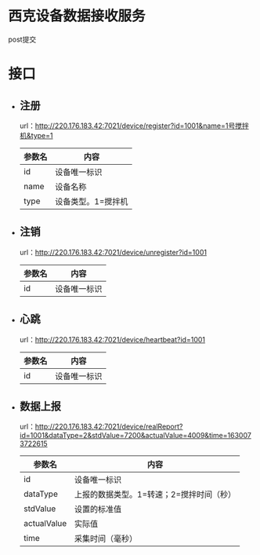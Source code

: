 

# 西克设备数据接收服务

post提交

# 接口

-   ## 注册

    url：http://220.176.183.42:7021/device/register?id=1001&name=1号搅拌机&type=1

    | 参数名 | 内容               |
    | ------ | ------------------ |
    | id     | 设备唯一标识       |
    | name   | 设备名称           |
    | type   | 设备类型。1=搅拌机 |

-   ## 注销

    url：http://220.176.183.42:7021/device/unregister?id=1001

    | 参数名 | 内容         |
    | ------ | ------------ |
    | id     | 设备唯一标识 |

-   ## 心跳

    url：http://220.176.183.42:7021/device/heartbeat?id=1001

    | 参数名 | 内容         |
    | ------ | ------------ |
    | id     | 设备唯一标识 |

-   ## 数据上报

    url：http://220.176.183.42:7021/device/realReport?id=1001&dataType=2&stdValue=7200&actualValue=4009&time=1630073722615

    | 参数名      | 内容                                     |
    | ----------- | ---------------------------------------- |
    | id          | 设备唯一标识                             |
    | dataType    | 上报的数据类型。1=转速；2=搅拌时间（秒） |
    | stdValue    | 设置的标准值                             |
    | actualValue | 实际值                                   |
    | time        | 采集时间（毫秒）                         |

